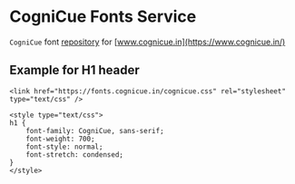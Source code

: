 # CogniCue Fonts Service

`CogniCue` font [repository](https://github.com/cognicue/fonts.cognicue.in) for [www.cognicue.in](https://www.cognicue.in/)

## Example for H1 header
```
<link href="https://fonts.cognicue.in/cognicue.css" rel="stylesheet" type="text/css" />

<style type="text/css">
h1 {
	font-family: CogniCue, sans-serif;
	font-weight: 700;
	font-style: normal;
	font-stretch: condensed;
}
</style>
```
